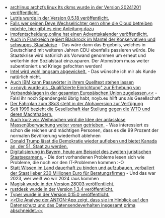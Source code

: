* [archlinux archzfs linux lts dkms wurde in der Version 20241201 veröffentlicht.](https://github.com/stevleibelt/arch-linux-live-cd-iso-with-zfs/releases/tag/20241201)
* [Lutris wurde in der Version 0.5.18 veröffentlicht.](https://www.phoronix.com/news/Lutris-0.5.18-Released)
* [Falls wer seinen Deye Wechselrichter gern ohne die Cloud betreiben möchte, hier gibt es eine Anleitung dazu](https://github.com/apex1302/cloudlessDeye)
* [impfentscheidung.online hat einen Adventskalender veröffentlicht.](https://impfentscheidung.online/adventskalender_2024/)
* [Auch in Frankreich regiert Blackrock im Mantel der Konservativen und schwupps, Staatskrise](https://blog.fefe.de/?ts=99b0d531) - Das wäre dann das Ergebnis, welches in Deutschland mit weiteren Jahren CDU ebenfalls passieren würde. Die Staatskrise wird natürlich als Vorwand genommen um erneut und weiterhin den Sozialstaat einzusparen. Der Atomstrom muss weiter subentioniert und Kriege gefochten werden!
* [Intel wird wohl langsam abgewickelt.](https://blog.fefe.de/?ts=99b37f32) - Das wünsche ich mir als Kunde natürlich nicht.
* [Auch IBM kann Passwörter in ihrem Quelltext stehen lassen](https://blog.fefe.de/?ts=99b303d4)
* [>>noyb wurde als „Qualifizierte Einrichtung" zur Erhebung von Verbandsklagen in der gesamten Europäischen Union zugelassen.<<](https://noyb.eu/de/noyb-now-qualified-bring-collective-redress-actions) - Falsl ihr noch Spendengeld übrig habt, noyb.eu hilft uns als Gesellschaft
* [Der Fahrplan zum 38c3 steht in der Alphaversion zur Verfügung](https://fahrplan.events.ccc.de/congress/2024/fahrplan/schedule/)
* [Seit 1999 bezieht die Gesellschaft klar Stellung gegen die WTO und deren Machthabern.](https://katika-kuehnreich.com/blog/2024/12/02/vor-25-jahren-die-schlacht-von-seattle/)
* [Auch kurz vor Weihnachen wird die Idee der anlasslose Massenüberwachung weiter voran getrieben.](https://netzpolitik.org/2024/anlasslose-massenueberwachung-niederlaendische-regierung-klar-gegen-chatkontrolle/) - Was interessiert es schon die reichen und mächtigen Personen, dass es die 99 Prozent der normalen Bevölkerung wiederholt ablehnen
* [Donald Trump lässt die Demokratie wieder aufleben und bietet Kanada an, der 51. Staat zu werden.](https://blog.fefe.de/?ts=99b1421e)
* [Digitalisierung in Bayern, heute am Beispiel des zweiten juristischen Staatsexamens.](https://blog.fefe.de/?ts=99b1b24a) - Die dort vorhandenen Probleme lesen sich wie Probleme, die noch vor den IT-Problemen kommen :-O
* [Statt Wissen im Land dauerhaft zu binden und aufzubauen, verballert der Staat lieber 230 Millionen Euro für Beratungsfirmen](https://blog.fefe.de/?ts=99b1e6a1) - Und das war 2023, wer weiß wo wir 2024 raus kommen
* [Magisk wurde in der Version 28003 veröffentlicht.](https://github.com/topjohnwu/Magisk/releases/tag/canary-28003)
* [rustdesk wurde in der Version 1.3.4 veröffentlicht.](https://github.com/rustdesk/rustdesk/releases/tag/1.3.4)
* [Typer wurde in der Version 0.15.0 veröffentlicht.](https://github.com/fastapi/typer/releases/tag/0.15.0)
* [>>Die Analyse der ANTON-App zeigt, dass sie im Hinblick auf den Datenschutz und das Datensendeverhalten insgesamt prima abschneidet.<<](https://www.kuketz-blog.de/anton-datenschutzfreundlich-und-verantwortungsbewusst-schul-apps-teil-3/)
